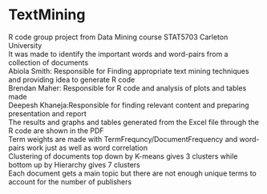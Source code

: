 # TextMining
R code group project from Data Mining course STAT5703 Carleton University                                            
It was made to identify the important words and word-pairs from a collection of documents                            
Abiola Smith: Responsible for Finding appropriate text mining techniques and providing idea to generate R code       
Brendan Maher: Responsible for R code and analysis of plots and tables made                                          
Deepesh Khaneja:Responsible for finding relevant content and preparing presentation and report                       
The results and graphs and tables generated from the Excel file through the R code are shown in the PDF              
Term weights are made with TermFrequncy/DocumentFrequency and word-pairs work just as well as word correlation     
Clustering of documents top down by K-means gives 3 clusters while bottom up by Hierarchy gives 7 clusters           
Each document gets a main topic but there are not enough unique terms to account for the number of publishers
